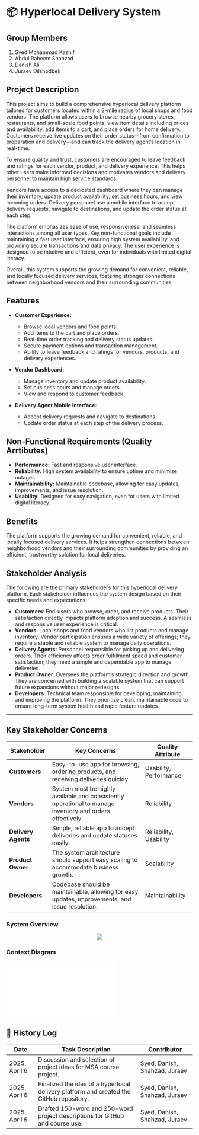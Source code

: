 # 📦 Hyperlocal Delivery System

## Group Members
1) Syed Mohammad Kashif
2) Abdul Raheem Shahzad
3) Danish Ali
4) Juraev Dilshodbek

## Project Description
This project aims to build a comprehensive hyperlocal delivery platform tailored for customers located within a 3-mile radius of local shops and food vendors. The platform allows users to browse nearby grocery stores, restaurants, and small-scale food points, view item details including prices and availability, add items to a cart, and place orders for home delivery. Customers receive live updates on their order status—from confirmation to preparation and delivery—and can track the delivery agent’s location in real-time.

To ensure quality and trust, customers are encouraged to leave feedback and ratings for each vendor, product, and delivery experience. This helps other users make informed decisions and motivates vendors and delivery personnel to maintain high service standards.

Vendors have access to a dedicated dashboard where they can manage their inventory, update product availability, set business hours, and view incoming orders. Delivery personnel use a mobile interface to accept delivery requests, navigate to destinations, and update the order status at each step.

The platform emphasizes ease of use, responsiveness, and seamless interactions among all user types. Key non-functional goals include maintaining a fast user interface, ensuring high system availability, and providing secure transactions and data privacy. The user experience is designed to be intuitive and efficient, even for individuals with limited digital literacy.

Overall, this system supports the growing demand for convenient, reliable, and locally focused delivery services, fostering stronger connections between neighborhood vendors and their surrounding communities.

## Features
- **Customer Experience:**
  - Browse local vendors and food points.
  - Add items to the cart and place orders.
  - Real-time order tracking and delivery status updates.
  - Secure payment options and transaction management.
  - Ability to leave feedback and ratings for vendors, products, and delivery experiences.
  
- **Vendor Dashboard:**
  - Manage inventory and update product availability.
  - Set business hours and manage orders.
  - View and respond to customer feedback.

- **Delivery Agent Mobile Interface:**
  - Accept delivery requests and navigate to destinations.
  - Update order status at each step of the delivery process.
  
## Non-Functional Requirements (Quality Arrtibutes)
- **Performance:** Fast and responsive user interface.
- **Reliability:** High system availability to ensure uptime and minimize outages.
- **Maintainability:** Maintainable codebase, allowing for easy updates, improvements, and issue resolution.
- **Usability:** Designed for easy navigation, even for users with limited digital literacy.
  
## Benefits
The platform supports the growing demand for convenient, reliable, and locally focused delivery services. It helps strengthen connections between neighborhood vendors and their surrounding communities by providing an efficient, trustworthy solution for local deliveries.

## Stakeholder Analysis

The following are the primary stakeholders for this hyperlocal delivery platform. Each stakeholder influences the system design based on their specific needs and expectations:

- **Customers**: End-users who browse, order, and receive products. Their satisfaction directly impacts platform adoption and success. A seamless and responsive user experience is critical.
- **Vendors**: Local shops and food vendors who list products and manage inventory. Vendor participation ensures a wide variety of offerings; they require a stable and reliable system to manage daily operations.
- **Delivery Agents**: Personnel responsible for picking up and delivering orders. Their efficiency affects order fulfillment speed and customer satisfaction; they need a simple and dependable app to manage deliveries.
- **Product Owner**: Oversees the platform’s strategic direction and growth. They are concerned with building a scalable system that can support future expansions without major redesigns.
- **Developers**: Technical team responsible for developing, maintaining, and improving the platform. They prioritize clean, maintainable code to ensure long-term system health and rapid feature updates.

---

## Key Stakeholder Concerns

| **Stakeholder** | **Key Concerns**                          | **Quality Attribute**               |
|-----------------|-------------------------------------------|-------------------------------|
| **Customers**   | Easy-to-use app for browsing, ordering products, and receiving deliveries quickly. | Usability, Performance       |
| **Vendors**     | System must be highly available and consistently operational to manage inventory and orders effectively. | Reliability                  |
| **Delivery Agents** | Simple, reliable app to accept deliveries and update statuses easily. | Reliability, Usability        |
| **Product Owner** | The system architecture should support easy scaling to accommodate business growth. | Scalability                   |
| **Developers**  | Codebase should be maintainable, allowing for easy updates, improvements, and issue resolution. | Maintainability               |

### System Overview
<p align="center">
<img src="![image](https://github.com/user-attachments/assets/8539226f-e3d5-45da-a2a4-2feb637e908f)
">
</p>

### Context Diagram
![Context Diagram](./Context_Diagram.pdf)
## 📜 History Log

| Date           | Task Description                                                                                 | Contributor                  |
|----------------|--------------------------------------------------------------------------------------------------|------------------------------|
| 2025, April 6  | Discussion and selection of project ideas for MSA course project.                                | Syed, Danish, Shahzad, Juraev|
| 2025, April 6  | Finalized the idea of a hyperlocal delivery platform and created the GitHub repository.          | Syed, Danish, Shahzad, Juraev|
| 2025, April 6  | Drafted 150-word and 250-word project descriptions for GitHub and course use.                    | Syed, Danish, Shahzad, Juraev|


